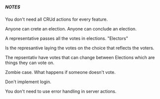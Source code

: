 ##### NOTES ######

You don't need all CRUd actions for every feature.

Anyone can crete an election. Anyone can conclude an election.

A representative passes all the votes in elections. "Electors"

Is the represantive laying the votes on the choice that reflects the voters.

The repsentativ have votes that can change between Elections which are things they can vote on.

Zombie case. What happens if someone doesn't vote.

Don't implement login.

You don't need to use error handling in server actions.
